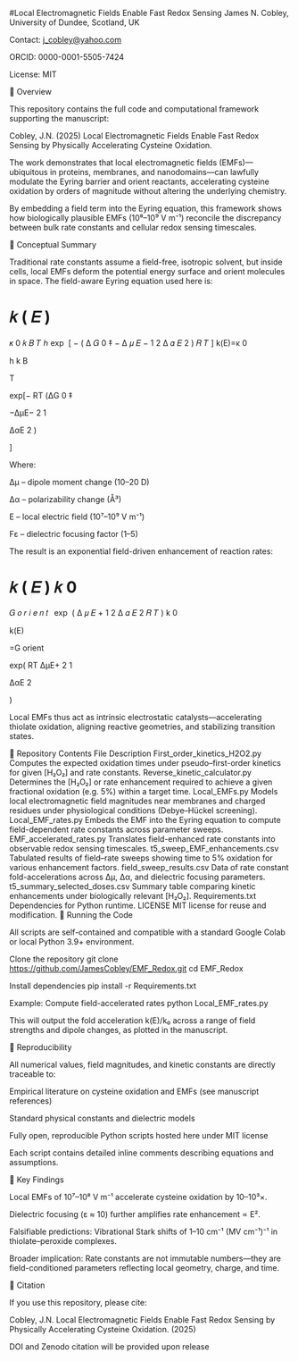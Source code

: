 #Local Electromagnetic Fields Enable Fast Redox Sensing
James N. Cobley, University of Dundee, Scotland, UK

Contact: j_cobley@yahoo.com

ORCID: 0000-0001-5505-7424

License: MIT

📘 Overview

This repository contains the full code and computational framework supporting the manuscript:

Cobley, J.N. (2025)
Local Electromagnetic Fields Enable Fast Redox Sensing by Physically Accelerating Cysteine Oxidation.

The work demonstrates that local electromagnetic fields (EMFs)—ubiquitous in proteins, membranes, and nanodomains—can lawfully modulate the Eyring barrier and orient reactants, accelerating cysteine oxidation by orders of magnitude without altering the underlying chemistry.

By embedding a field term into the Eyring equation, this framework shows how biologically plausible EMFs (10⁸–10⁹ V m⁻¹) reconcile the discrepancy between bulk rate constants and cellular redox sensing timescales.

🧠 Conceptual Summary

Traditional rate constants assume a field-free, isotropic solvent, but inside cells, local EMFs deform the potential energy surface and orient molecules in space.
The field-aware Eyring equation used here is:

𝑘
(
𝐸
)
=
𝜅
0
𝑘
𝐵
𝑇
ℎ
exp
⁡
[
−
(
Δ
𝐺
0
‡
−
Δ
𝜇
𝐸
−
1
2
Δ
𝛼
𝐸
2
)
𝑅
𝑇
]
k(E)=κ
0
	​

h
k
B
	​

T
	​

exp[−
RT
(ΔG
0
‡
	​

−ΔμE−
2
1
	​

ΔαE
2
)
	​

]

Where:

Δμ – dipole moment change (10–20 D)

Δα – polarizability change (Å³)

E – local electric field (10⁷–10⁹ V m⁻¹)

Fε – dielectric focusing factor (1–5)

The result is an exponential field-driven enhancement of reaction rates:

𝑘
(
𝐸
)
𝑘
0
=
𝐺
𝑜
𝑟
𝑖
𝑒
𝑛
𝑡
 
exp
⁡
(
Δ
𝜇
𝐸
+
1
2
Δ
𝛼
𝐸
2
𝑅
𝑇
)
k
0
	​

k(E)
	​

=G
orient
	​

exp(
RT
ΔμE+
2
1
	​

ΔαE
2
	​

)

Local EMFs thus act as intrinsic electrostatic catalysts—accelerating thiolate oxidation, aligning reactive geometries, and stabilizing transition states.

🧩 Repository Contents
File	Description
First_order_kinetics_H2O2.py	Computes the expected oxidation times under pseudo–first-order kinetics for given [H₂O₂] and rate constants.
Reverse_kinetic_calculator.py	Determines the [H₂O₂] or rate enhancement required to achieve a given fractional oxidation (e.g. 5%) within a target time.
Local_EMFs.py	Models local electromagnetic field magnitudes near membranes and charged residues under physiological conditions (Debye–Hückel screening).
Local_EMF_rates.py	Embeds the EMF into the Eyring equation to compute field-dependent rate constants across parameter sweeps.
EMF_accelerated_rates.py	Translates field-enhanced rate constants into observable redox sensing timescales.
t5_sweep_EMF_enhancements.csv	Tabulated results of field–rate sweeps showing time to 5% oxidation for various enhancement factors.
field_sweep_results.csv	Data of rate constant fold-accelerations across Δμ, Δα, and dielectric focusing parameters.
t5_summary_selected_doses.csv	Summary table comparing kinetic enhancements under biologically relevant [H₂O₂].
Requirements.txt	Dependencies for Python runtime.
LICENSE	MIT license for reuse and modification.
🧮 Running the Code

All scripts are self-contained and compatible with a standard Google Colab or local Python 3.9+ environment.

Clone the repository
git clone https://github.com/JamesCobley/EMF_Redox.git
cd EMF_Redox

Install dependencies
pip install -r Requirements.txt

Example: Compute field-accelerated rates
python Local_EMF_rates.py


This will output the fold acceleration k(E)/k₀ across a range of field strengths and dipole changes, as plotted in the manuscript.

🧭 Reproducibility

All numerical values, field magnitudes, and kinetic constants are directly traceable to:

Empirical literature on cysteine oxidation and EMFs (see manuscript references)

Standard physical constants and dielectric models

Fully open, reproducible Python scripts hosted here under MIT license

Each script contains detailed inline comments describing equations and assumptions.

🔬 Key Findings

Local EMFs of 10⁷–10⁸ V m⁻¹ accelerate cysteine oxidation by 10–10³×.

Dielectric focusing (ε ≈ 10) further amplifies rate enhancement ∝ E².

Falsifiable predictions: Vibrational Stark shifts of 1–10 cm⁻¹ (MV cm⁻¹)⁻¹ in thiolate–peroxide complexes.

Broader implication: Rate constants are not immutable numbers—they are field-conditioned parameters reflecting local geometry, charge, and time.

🧾 Citation

If you use this repository, please cite:

Cobley, J.N.
Local Electromagnetic Fields Enable Fast Redox Sensing by Physically Accelerating Cysteine Oxidation.
(2025)

DOI and Zenodo citation will be provided upon release 
